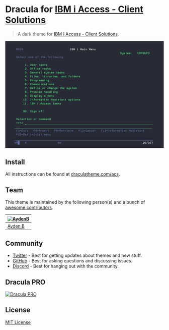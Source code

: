 # Dracula for [IBM i Access - Client Solutions](https://www.ibm.com/support/pages/ibm-i-access-client-solutions)

> A dark theme for [IBM i Access - Client Solutions](https://www.ibm.com/support/pages/ibm-i-access-client-solutions).

![Screenshot](/ACS_Screenshot.png)

## Install

All instructions can be found at [draculatheme.com/acs](https://draculatheme.com/acs).

## Team

This theme is maintained by the following person(s) and a bunch of [awesome contributors](https://github.com/dracula/acs/graphs/contributors).

| [![AydenB](https://github.com/aydenb.png?size=100)](https://github.com/AydenB) |
| ------------------------------------------------------------------------------ |
| [Ayden B](https://github.com/AydenB)                                           |

## Community

- [Twitter](https://twitter.com/draculatheme) - Best for getting updates about themes and new stuff.
- [GitHub](https://github.com/dracula/dracula-theme/discussions) - Best for asking questions and discussing issues.
- [Discord](https://draculatheme.com/discord-invite) - Best for hanging out with the community.

## Dracula PRO

[![Dracula PRO](./.github/dracula-pro.png)](https://draculatheme.com/pro)

## License

[MIT License](./LICENSE)
